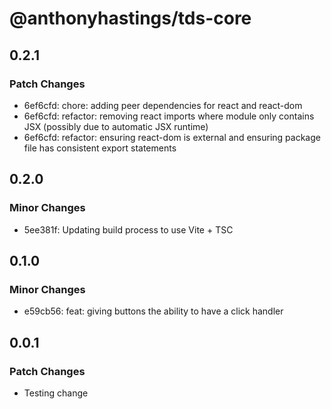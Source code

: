 # @anthonyhastings/tds-core

## 0.2.1

### Patch Changes

- 6ef6cfd: chore: adding peer dependencies for react and react-dom
- 6ef6cfd: refactor: removing react imports where module only contains JSX (possibly due to automatic JSX runtime)
- 6ef6cfd: refactor: ensuring react-dom is external and ensuring package file has consistent export statements

## 0.2.0

### Minor Changes

- 5ee381f: Updating build process to use Vite + TSC

## 0.1.0

### Minor Changes

- e59cb56: feat: giving buttons the ability to have a click handler

## 0.0.1

### Patch Changes

- Testing change
